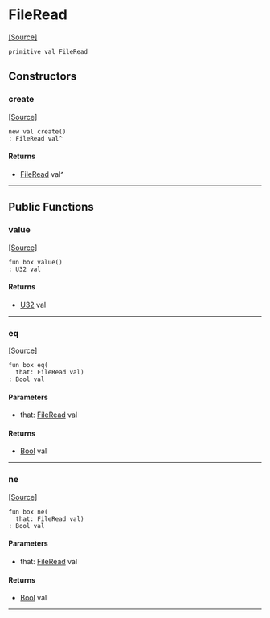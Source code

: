 # FileRead
<span class="source-link">[[Source]](src/files/file_caps.md#L21)</span>
```pony
primitive val FileRead
```

## Constructors

### create
<span class="source-link">[[Source]](src/files/file_caps.md#L21)</span>


```pony
new val create()
: FileRead val^
```

#### Returns

* [FileRead](files-FileRead.md) val^

---

## Public Functions

### value
<span class="source-link">[[Source]](src/files/file_caps.md#L22)</span>


```pony
fun box value()
: U32 val
```

#### Returns

* [U32](builtin-U32.md) val

---

### eq
<span class="source-link">[[Source]](src/files/file_caps.md#L22)</span>


```pony
fun box eq(
  that: FileRead val)
: Bool val
```
#### Parameters

*   that: [FileRead](files-FileRead.md) val

#### Returns

* [Bool](builtin-Bool.md) val

---

### ne
<span class="source-link">[[Source]](src/files/file_caps.md#L22)</span>


```pony
fun box ne(
  that: FileRead val)
: Bool val
```
#### Parameters

*   that: [FileRead](files-FileRead.md) val

#### Returns

* [Bool](builtin-Bool.md) val

---

